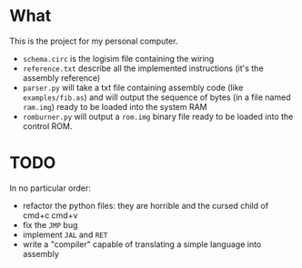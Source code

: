 # What

This is the project for my personal computer.

- `schema.circ` is the logisim file containing the wiring
- `reference.txt` describe all the implemented instructions (it's the assembly reference)
- `parser.py` will take a txt file containing assembly code (like `examples/fib.as`) and will output the sequence of bytes (in a file named `ram.img`) ready to be loaded into the system RAM
- `romburner.py` will output a `rom.img` binary file ready to be loaded into the control ROM.

# TODO

In no particular order:
- refactor the python files: they are horrible and the cursed child of cmd+c cmd+v
- fix the `JMP` bug
- implement `JAL` and `RET`
- write a "compiler" capable of translating a simple language into assembly